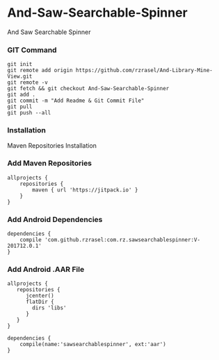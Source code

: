 # And-Saw-Searchable-Spinner
And Saw Searchable Spinner

### GIT Command
```git_command
git init
git remote add origin https://github.com/rzrasel/And-Library-Mine-View.git
git remote -v
git fetch && git checkout And-Saw-Searchable-Spinner
git add .
git commit -m "Add Readme & Git Commit File"
git pull
git push --all
```

### Installation
Maven Repositories Installation

### Add Maven Repositories
```maven_repositories
allprojects {
    repositories {
        maven { url 'https://jitpack.io' }
    }
}
```

### Add Android Dependencies
```android_dependencies
dependencies {
    compile 'com.github.rzrasel:com.rz.sawsearchablespinner:V-201712.0.1'
}
```

### Add Android .AAR File
```android_repositories
allprojects {
   repositories {
      jcenter()
      flatDir {
        dirs 'libs'
      }
   }
}
```
```android_dependencies
dependencies {
    compile(name:'sawsearchablespinner', ext:'aar')
}
```
